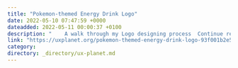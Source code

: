 ```yaml
---
title: "Pokemon-themed Energy Drink Logo"
date: 2022-05-10 07:47:59 +0000
dateadded: 2022-05-11 00:00:37 +0100
description: "    A walk through my Logo designing process  Continue reading on UX Planet »  "
link: "https://uxplanet.org/pokemon-themed-energy-drink-logo-93f001b2e55a?source=rss----819cc2aaeee0---4"
category:
directory: _directory/ux-planet.md
---
```

